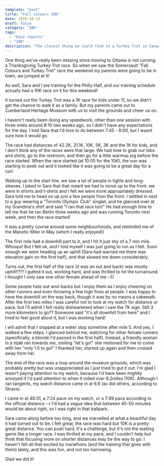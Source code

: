 ```yaml
---
template: "post"
title: "Fall Colours 10K"
date: 2019-10-13
draft: false
category: "10K"
tags:
  - "Race reports"
  - "10K"
description: "The closest thing we could find to a Turkey Trot in Canada"
---
```


One thing we've really been missing since moving to Ottawa is not running a Thanksgiving Turkey Trot race. So when we saw the Somersault "Fall Colours and Turkey Trot" race the weekend my parents were going to be in town, we jumped at it!

As well, Sara and I are training for the Philly Half, and our training schedule actually had a 10K race on it for this weekend!

It turned out the Turkey Trot was a 1K race for kids under 11, so we didn't get the chance to walk it as a family. But my parents came out to Cumberland Heritage Museum with us to visit the grounds and cheer us on. 

I havern't really been doing any speedwork, other than one session with three miles around 8:10 two weeks ago, so I didn't have any expectations for the day. I told Sara that I'd love to do between 7:45 - 8:00, but I wasnt sure how it would go. 

The race had distances of 42.2K, 21.1K, 10K, 5K, 3K and the 1K for kids, and I don't think any of the races were that large. We had time to grab our bibs and shirts, go to the restroom, and then go for a little warmup jog before the race started. When the race started (at 10:05 for the 10K), the sun was starting to peek out and it looked like it was going to be a great day for a run!

Walking up to the start line, we saw a lot of people in tights and long-sleeves. I joked to Sara that that meant we had to move up to the front: we were in shorts and t-shirts and I felt we were more appropriately dressed. Sara told me to head on up just a few people from the front. I settled in next to a guy wearing a "Toronto Olympic Club" singlet, and he glanced over at my Grandma's shirt and said "I ran that race too!" He had enough time to tell me that he ran Berlin three weeks ago and was running Toronto next week, and then the race started!

It was a pretty course around some neighbourhoods, and reminded me of the Manotic Miler in May (which I really enjoyed!)

The first mile had a downhill part to it, and I hit it just shy of a 7 min mile. Whoops! But I felt ok, and I told myself I was just going to run as I felt. Soon enough we were heading up an uphill (Sara had warned me there was elevation gain on the first half), and that slowed me down considerably. 

Turns out, the first half of the race (it was an out and back) was mostly uphill!!?!? I gutted it out, working hard, and was thrilled to hit the turnaround. I thought I only saw one other female ahead of me :-D

Some people hate out-and-backs but I enjoy them as I enjoy cheering on other runners and even throwing a few high fives at people. I was happy to have the downhill on the way back, though it was by no means a cakewalk. After the first two miles I was careful not to look at my watch for distance or pace, but I'll admit I felt really disheartened when I saw the 7K sign. Still 3 more kilometers to go?? Someone said "it's all downhill from here" and I tried to feel good about it, but I was working hard! 

I will admit that I stopped at a water stop sometime after mile 5. And yes, I walked a few steps. I glanced behind me, watching for other female runners (specifically, a blonde I'd passed in the first half). Instead, a friendly woman in a hijab ran towards me, smiling "let's go!" she motioned for me to come with her "only 1.5 to go!" I thanked her, started up again and then cruised away from her. 

The end of the race was a loop around the museum grounds, which was probably pretty but was unappreciated as I just tried to gut it out. I'm glad I wasn't paying attention to my watch, because I'd have been mightly annoyed if I'd paid attention to when it rolled over 6.2miles (10K). Although I ran tangents, my watch distance came in at 6.6 (as did others, according to Strava).


I came in at 48:31, a 7:24 pace on my watch, or a 7:49 pace according to the official distance :-/ I'd had a vague idea that between 45-50 minutes would be about right, so I was right in that ballpark.

Sara came along before too long, and we marvelled at what a beautiful day it had turned out to be. I felt great; the race was hard but 10K is a pretty great distance. You can push hard, it's a challenge, but it's not the waiting game like a longer race. I was thrilled at my pace, and I couldn't help but think that focusing more on shorter distances may be the way to go. I haven't felt all that excited by marathons (and the training that goes with them) lately, and this was fun, and not too harrowing. 

Glad we did it! 